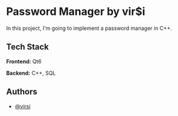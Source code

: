 # Password Manager by vir$i

In this project, I'm going to implement a password manager in C++.



## Tech Stack

**Frontend:** Qt6

**Backend:** C++, SQL


## Authors

- [@virsi](https://github.com/virsi)

